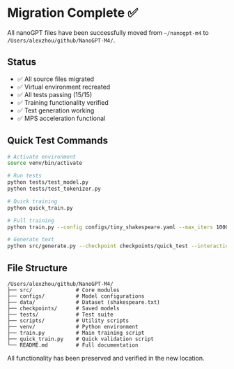 # Migration Complete ✅

All nanoGPT files have been successfully moved from `~/nanogpt-m4` to `/Users/alexzhou/github/NanoGPT-M4/`.

## Status
- ✅ All source files migrated
- ✅ Virtual environment recreated
- ✅ All tests passing (15/15)
- ✅ Training functionality verified
- ✅ Text generation working
- ✅ MPS acceleration functional

## Quick Test Commands

```bash
# Activate environment
source venv/bin/activate

# Run tests
python tests/test_model.py
python tests/test_tokenizer.py

# Quick training
python quick_train.py

# Full training
python train.py --config configs/tiny_shakespeare.yaml --max_iters 1000

# Generate text
python src/generate.py --checkpoint checkpoints/quick_test --interactive
```

## File Structure
```
/Users/alexzhou/github/NanoGPT-M4/
├── src/              # Core modules
├── configs/          # Model configurations
├── data/             # Dataset (shakespeare.txt)
├── checkpoints/      # Saved models
├── tests/            # Test suite
├── scripts/          # Utility scripts
├── venv/             # Python environment
├── train.py          # Main training script
├── quick_train.py    # Quick validation script
└── README.md         # Full documentation
```

All functionality has been preserved and verified in the new location.